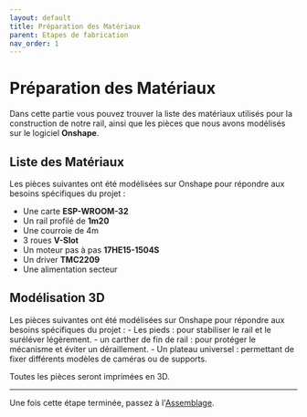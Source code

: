 ```yaml
---
layout: default
title: Préparation des Matériaux
parent: Etapes de fabrication
nav_order: 1
---
```


# Préparation des Matériaux

Dans cette partie vous pouvez trouver la liste des matériaux utilisés pour la construction de notre rail, ainsi que les pièces que nous avons modélisés sur le logiciel **Onshape**. 

## Liste des Matériaux

Les pièces suivantes ont été modélisées sur Onshape pour répondre aux besoins spécifiques du projet :
- Une carte **ESP-WROOM-32**
- Un rail profilé de **1m20**
- Une courroie de 4m
- 3 roues **V-Slot** 
- Un moteur pas à pas **17HE15-1504S**
- Un driver **TMC2209**
- Une alimentation secteur 

## Modélisation 3D
Les pièces suivantes ont été modélisées sur Onshape pour répondre aux besoins spécifiques du projet :
    - Les pieds : pour stabiliser le rail et le suréléver légèrement.
    - un carther de fin de rail : pour protéger le mécanisme et éviter un déraillement. 
    - Un plateau universel : permettant de fixer différents modèles de caméras ou de supports.

Toutes les pièces seront imprimées en 3D. 


---

Une fois cette étape terminée, passez à l'[Assemblage](/assemblage).
